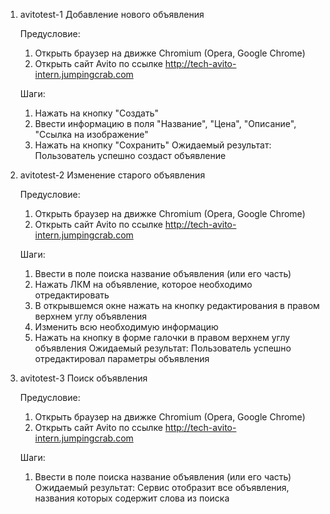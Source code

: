 1) avitotest-1 Добавление нового объявления

   Предусловие:
   1. Открыть браузер на движке Chromium (Opera, Google Chrome)
   2. Открыть сайт Avito по ссылке http://tech-avito-intern.jumpingcrab.com

   Шаги:
   1. Нажать на кнопку "Создать"
   2. Ввести информацию в поля "Название", "Цена", "Описание", "Ссылка на изображение"
   3. Нажать на кнопку "Сохранить"
   Ожидаемый результат: Пользователь успешно создаст объявление
  
   
2) avitotest-2 Изменение старого объявления

   Предусловие:
   1. Открыть браузер на движке Chromium (Opera, Google Chrome)
   2. Открыть сайт Avito по ссылке http://tech-avito-intern.jumpingcrab.com

   Шаги:
   1. Ввести в поле поиска название объявления (или его часть)
   2. Нажать ЛКМ на объявление, которое необходимо отредактировать
   3. В открывшемся окне нажать на кнопку редактирования в правом верхнем углу объявления
   4. Изменить всю необходимую информацию
   5. Нажать на кнопку в форме галочки в правом верхнем углу объявления
   Ожидаемый результат: Пользователь успешно отредактировал параметры объявления
   
3) avitotest-3 Поиск объявления
  
   Предусловие:
   1. Открыть браузер на движке Chromium (Opera, Google Chrome)
   2. Открыть сайт Avito по ссылке http://tech-avito-intern.jumpingcrab.com

   Шаги:
   1. Ввести в поле поиска название объявления (или его часть)
   Ожидаемый результат: Сервис отобразит все объявления, названия которых содержит слова из поиска
